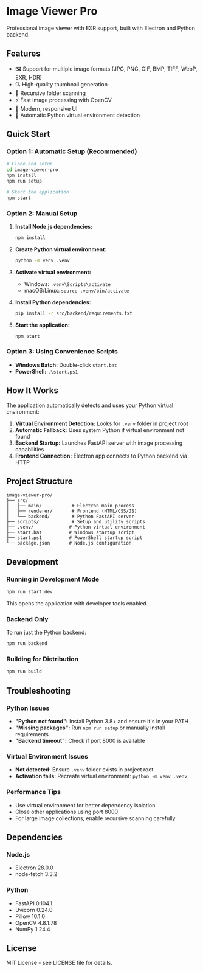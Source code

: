 # Image Viewer Pro

Professional image viewer with EXR support, built with Electron and Python backend.

## Features

- 🖼️ Support for multiple image formats (JPG, PNG, GIF, BMP, TIFF, WebP, EXR, HDR)
- 🔍 High-quality thumbnail generation
- 📁 Recursive folder scanning
- ⚡ Fast image processing with OpenCV
- 🎨 Modern, responsive UI
- 🐍 Automatic Python virtual environment detection

## Quick Start

### Option 1: Automatic Setup (Recommended)

```bash
# Clone and setup
cd image-viewer-pro
npm install
npm run setup

# Start the application
npm start
```

### Option 2: Manual Setup

1. **Install Node.js dependencies:**
   ```bash
   npm install
   ```

2. **Create Python virtual environment:**
   ```bash
   python -m venv .venv
   ```

3. **Activate virtual environment:**
   - Windows: `.venv\Scripts\activate`
   - macOS/Linux: `source .venv/bin/activate`

4. **Install Python dependencies:**
   ```bash
   pip install -r src/backend/requirements.txt
   ```

5. **Start the application:**
   ```bash
   npm start
   ```

### Option 3: Using Convenience Scripts

- **Windows Batch:** Double-click `start.bat`
- **PowerShell:** `.\start.ps1`

## How It Works

The application automatically detects and uses your Python virtual environment:

1. **Virtual Environment Detection:** Looks for `.venv` folder in project root
2. **Automatic Fallback:** Uses system Python if virtual environment not found
3. **Backend Startup:** Launches FastAPI server with image processing capabilities
4. **Frontend Connection:** Electron app connects to Python backend via HTTP

## Project Structure

```
image-viewer-pro/
├── src/
│   ├── main/           # Electron main process
│   ├── renderer/       # Frontend (HTML/CSS/JS)
│   └── backend/        # Python FastAPI server
├── scripts/            # Setup and utility scripts
├── .venv/             # Python virtual environment
├── start.bat          # Windows startup script
├── start.ps1          # PowerShell startup script
└── package.json       # Node.js configuration
```

## Development

### Running in Development Mode

```bash
npm run start:dev
```

This opens the application with developer tools enabled.

### Backend Only

To run just the Python backend:

```bash
npm run backend
```

### Building for Distribution

```bash
npm run build
```

## Troubleshooting

### Python Issues

- **"Python not found":** Install Python 3.8+ and ensure it's in your PATH
- **"Missing packages":** Run `npm run setup` or manually install requirements
- **"Backend timeout":** Check if port 8000 is available

### Virtual Environment Issues

- **Not detected:** Ensure `.venv` folder exists in project root
- **Activation fails:** Recreate virtual environment: `python -m venv .venv`

### Performance Tips

- Use virtual environment for better dependency isolation
- Close other applications using port 8000
- For large image collections, enable recursive scanning carefully

## Dependencies

### Node.js
- Electron 28.0.0
- node-fetch 3.3.2

### Python
- FastAPI 0.104.1
- Uvicorn 0.24.0
- Pillow 10.1.0
- OpenCV 4.8.1.78
- NumPy 1.24.4

## License

MIT License - see LICENSE file for details.